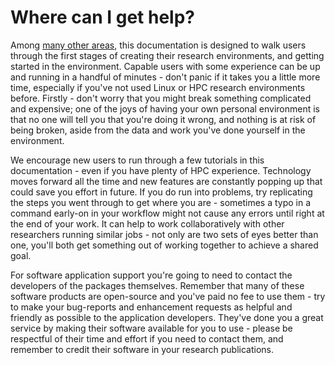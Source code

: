 # Where can I get help?

Among [many other areas](../index.md#what-does-this-cover), this documentation is designed to walk users through the first stages of creating their research environments, and getting started in the environment. Capable users with some experience can be up and running in a handful of minutes - don't panic if it takes you a little more time, especially if you've not used Linux or HPC research environments before. Firstly - don't worry that you might break something complicated and expensive; one of the joys of having your own personal environment is that no one will tell you that you're doing it wrong, and nothing is at risk of being broken, aside from the data and work you've done yourself in the environment.

We encourage new users to run through a few tutorials in this documentation - even if you have plenty of HPC experience. Technology moves forward all the time and new features are constantly popping up that could save you effort in future. If you do run into problems, try replicating the steps you went through to get where you are - sometimes a typo in a command early-on in your workflow might not cause any errors until right at the end of your work. It can help to work collaboratively with other researchers running similar jobs - not only are two sets of eyes better than one, you'll both get something out of working together to achieve a shared goal.

For software application support you're going to need to contact the developers of the packages themselves. Remember that many of these software products are open-source and you've paid no fee to use them - try to make your bug-reports and enhancement requests as helpful and friendly as possible to the application developers. They've done you a great service by making their software available for you to use - please be respectful of their time and effort if you need to contact them, and remember to credit their software in your research publications.

